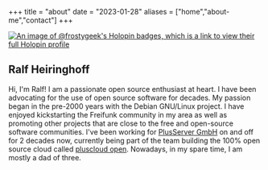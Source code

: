 +++
title = "about"
date = "2023-01-28"
aliases = ["home","about-me","contact"]
+++

[![An image of @frostygeek's Holopin badges, which is a link to view their full Holopin profile](https://holopin.me/frostygeek)](https://holopin.io/@frostygeek)

## Ralf Heiringhoff

Hi, I'm Ralf! I am a passionate open source enthusiast at heart. I have been advocating
for the use of open source software for decades. My passion began in the pre-2000 years
with the Debian GNU/Linux project. I have enjoyed kickstarting the Freifunk community in my
area as well as promoting other projects that are close to the free and open-source software
communities. I've been working for [PlusServer GmbH](https://plusserver.com) on and off for
2 decades now, currently being part of the team building the 100% open source cloud called
[pluscloud open](https://www.plusserver.com/en/products/pluscloud-open).
Nowadays, in my spare time, I am mostly a dad of three.

